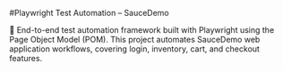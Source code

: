 #Playwright Test Automation – SauceDemo

🚀 End-to-end test automation framework built with Playwright
 using the Page Object Model (POM).
This project automates SauceDemo web application workflows, covering login, inventory, cart, and checkout features.
